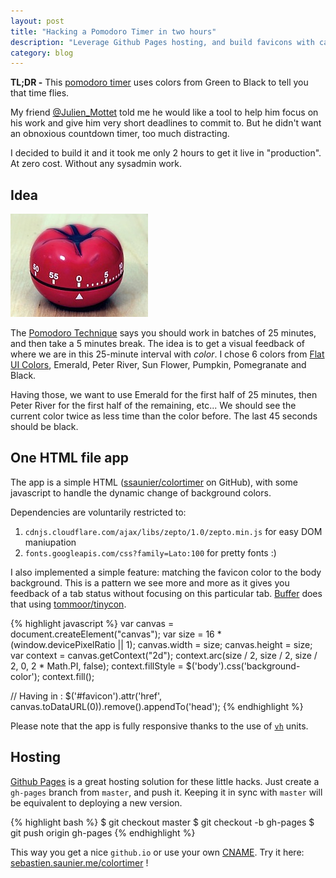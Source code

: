 ```yaml
---
layout: post
title: "Hacking a Pomodoro Timer in two hours"
description: "Leverage Github Pages hosting, and build favicons with canvas"
category: blog
---
```


**TL;DR -** This [pomodoro timer](http://sebastien.saunier.me/colortimer/) uses colors
from Green to Black to tell you that time flies.


My friend [@Julien_Mottet](https://twitter.com/Julien_Mottet) told me he would
like a tool to help him focus on his work and give him very short deadlines to
commit to. But he didn't want an obnoxious countdown timer, too much distracting.

I decided to build it and it took me only 2 hours to get it live in "production".
At zero cost. Without any sysadmin work.

## Idea

<img class="inline pull-right" src="/images/posts/pomodoro.jpg" alt="Pomodoro Timer" />


The [Pomodoro Technique](https://en.wikipedia.org/wiki/Pomodoro_Technique)
says you should work in batches of 25 minutes, and then take a 5 minutes break.
The idea is to get a visual feedback of where we are in this 25-minute interval
with *color*. I chose 6 colors from [Flat UI Colors](http://flatuicolors.com/),
Emerald, Peter River, Sun Flower, Pumpkin, Pomegranate and Black.

Having those, we want to use Emerald for the first half of 25 minutes, then Peter River
for the first half of the remaining, etc... We should see the current color twice as
less time than the color before. The last 45 seconds should be black.

## One HTML file app

The app is a simple HTML ([ssaunier/colortimer](https://github.com/ssaunier/colortimer) on GitHub),
with some javascript to handle the dynamic change of background colors.

Dependencies are voluntarily restricted to:

1. `cdnjs.cloudflare.com/ajax/libs/zepto/1.0/zepto.min.js` for easy DOM maniupation
2. `fonts.googleapis.com/css?family=Lato:100` for pretty fonts :)

I also implemented a simple feature: matching the favicon color to the body background. This
is a pattern we see more and more as it gives you feedback of a tab status without focusing
on this particular tab. [Buffer](http://bufferapp.com/) does that using [tommoor/tinycon](https://github.com/tommoor/tinycon).

{% highlight javascript %}
var canvas = document.createElement("canvas");
var size = 16 * (window.devicePixelRatio || 1);
canvas.width = size;
canvas.height = size;
var context = canvas.getContext("2d");
context.arc(size / 2, size / 2, size / 2, 0, 2 * Math.PI, false);
context.fillStyle = $('body').css('background-color');
context.fill();

// Having in <head />: <link id="favicon" href="" rel="icon" type="image/x-icon">
$('#favicon').attr('href', canvas.toDataURL(0)).remove().appendTo('head');
{% endhighlight %}

Please note that the app is fully responsive thanks to the use of [`vh`](http://dev.opera.com/articles/view/css-viewport-units/) units.

## Hosting

[Github Pages](https://startpage.com/do/search) is a great hosting solution for
these little hacks. Just create a `gh-pages` branch from `master`, and push it.
Keeping it in sync with `master` will be equivalent to deploying a new version.

{% highlight bash %}
$ git checkout master
$ git checkout -b gh-pages
$ git push origin gh-pages
{% endhighlight %}

This way you get a nice `github.io` or use your own [CNAME](https://startpage.com/do/search).
Try it here:
[sebastien.saunier.me/colortimer](http://sebastien.saunier.me/colortimer/) !
